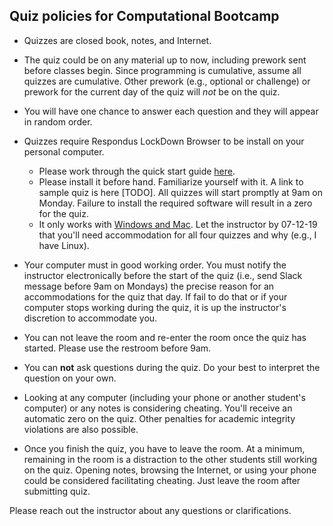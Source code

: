 Quiz policies for Computational Bootcamp
-----

- Quizzes are closed book, notes, and Internet. 

-  The quiz could be on any material up to now, including prework sent before classes begin. Since programming is cumulative, assume all quizzes are cumulative. Other prework (e.g., optional or challenge) or prework for the current day of the quiz will *not* be on the quiz.

-  You will have one chance to answer each question and they will appear in random order.

-  Quizzes require Respondus LockDown Browser to be install on your personal computer.
    +  Please work through the quick start guide [here](http://www.respondus.com/downloads/RLDB-QuickStartGuide-Instructure-Student.pdf).
    - Please install it before hand. Familiarize yourself with it. A link to sample quiz is here [TODO]. All quizzes will start promptly at 9am on Monday. Failure to install the required software will result in a zero for the quiz.
    - It only works with [Windows and Mac](https://www.respondus.com/products/lockdown-browser/requirements.shtml). Let the instructor by 07-12-19 that you'll need accommodation for all four quizzes and why (e.g., I have Linux).

- Your computer must in good working order. You must notify the instructor electronically before the start of the quiz (i.e., send Slack message before 9am on Mondays) the precise reason for an accommodations for the quiz that day. If fail to do that or if your computer stops working during the quiz, it is up the instructor's discretion to accommodate you.

- You can not leave the room and re-enter the room once the quiz has started. Please use the restroom before 9am.

- You can __not__ ask questions during the quiz. Do your best to interpret the question on your own.

- Looking at any computer (including your phone or another student's computer) or any notes is considering cheating. You'll receive an automatic zero on the quiz. Other penalties for academic integrity violations are also possible.

- Once you finish the quiz, you have to leave the room. At a minimum, remaining in the room is a distraction to the other students still working on the quiz. Opening notes, browsing the Internet, or using your phone could be considered facilitating cheating. Just leave the room after submitting quiz.

Please reach out the instructor about any questions or clarifications.